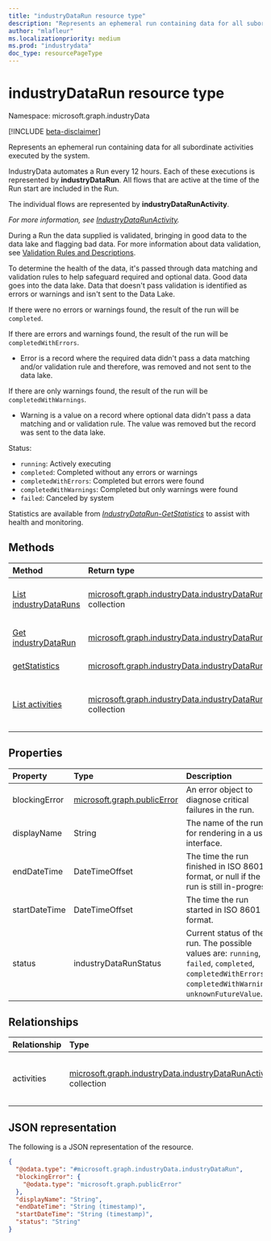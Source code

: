 ```yaml
---
title: "industryDataRun resource type"
description: "Represents an ephemeral run containing data for all subordinate activities."
author: "mlafleur"
ms.localizationpriority: medium
ms.prod: "industrydata"
doc_type: resourcePageType
---
```


# industryDataRun resource type

Namespace: microsoft.graph.industryData

[!INCLUDE [beta-disclaimer](../../includes/beta-disclaimer.md)]

Represents an ephemeral run containing data for all subordinate activities executed by the system.

IndustryData automates a Run every 12 hours. Each of these executions is represented by **industryDataRun**. All flows that are active at the time of the Run start are included in the Run.

The individual flows are represented by **industryDataRunActivity**.

_For more information, see [IndustryDataRunActivity](industrydata-industrydatarunactivity.md)._

During a Run the data supplied is validated, bringing in good data to the data lake and flagging bad data. For more information about data validation, see [Validation Rules and Descriptions](/schooldatasync/Validation-rules-and-descriptions.md).

To determine the health of the data, it's passed through data matching and validation rules to help safeguard required and optional data. Good data goes into the data lake. Data that doesn't pass validation is identified as errors or warnings and isn't sent to the Data Lake.

If there were no errors or warnings found, the result of the run will be `completed`.

If there are errors and warnings found, the result of the run will be `completedWithErrors`.

- Error is a record where the required data didn't pass a data matching and/or validation rule and therefore, was removed and not sent to the data lake.

If there are only warnings found, the result of the run will be `completedWithWarnings`.

- Warning is a value on a record where optional data didn't pass a data matching and or validation rule. The value was removed but the record was sent to the data lake.

Status:

- `running`: Actively executing
- `completed`: Completed without any errors or warnings
- `completedWithErrors`: Completed but errors were found
- `completedWithWarnings`: Completed but only warnings were found
- `failed`: Canceled by system

Statistics are available from _[IndustryDataRun-GetStatistics](../api/industrydata-industrydatarun-getstatistics.md)_ to assist with health and monitoring.

## Methods

| Method                                                                     | Return type                                                                                                             | Description                                                                                                         |
| :------------------------------------------------------------------------- | :---------------------------------------------------------------------------------------------------------------------- | :------------------------------------------------------------------------------------------------------------------ |
| [List industryDataRuns](../api/industrydata-industrydataroot-list-runs.md) | [microsoft.graph.industryData.industryDataRun](../resources/industrydata-industrydatarun.md) collection                 | Get a list of the [industryDataRun](../resources/industrydata-industrydatarun.md) objects and their properties.     |
| [Get industryDataRun](../api/industrydata-industrydatarun-get.md)          | [microsoft.graph.industryData.industryDataRun](../resources/industrydata-industrydatarun.md)                            | Read the properties and relationships of an [industryDataRun](../resources/industrydata-industrydatarun.md) object. |
| [getStatistics](../api/industrydata-industrydatarun-getstatistics.md)      | [microsoft.graph.industryData.industryDataRunStatistics](../resources/industrydata-industrydatarunstatistics.md)        | Calculate statistics for the runGroup.                                                                              |
| [List activities](../api/industrydata-industrydatarun-list-activities.md)  | [microsoft.graph.industryData.industryDataRunActivity](../resources/industrydata-industrydatarunactivity.md) collection | Get the industryDataRunActivity resources from the activities navigation property.                                  |

## Properties

| Property      | Type                                                       | Description                                                                                                                                                 |
| :------------ | :--------------------------------------------------------- | :---------------------------------------------------------------------------------------------------------------------------------------------------------- |
| blockingError | [microsoft.graph.publicError](../resources/publicerror.md) | An error object to diagnose critical failures in the run.                                                                                                   |
| displayName   | String                                                     | The name of the run for rendering in a user interface.                                                                                                      |
| endDateTime   | DateTimeOffset                                             | The time the run finished in ISO 8601 format, or null if the run is still in-progress.                                                                      |
| startDateTime | DateTimeOffset                                             | The time the run started in ISO 8601 format.                                                                                                                |
| status        | industryDataRunStatus                                      | Current status of the run. The possible values are: `running`, `failed`, `completed`, `completedWithErrors`, `completedWithWarnings`, `unknownFutureValue`. |

## Relationships

| Relationship | Type                                                                                                                    | Description                                    |
| :----------- | :---------------------------------------------------------------------------------------------------------------------- | :--------------------------------------------- |
| activities   | [microsoft.graph.industryData.industryDataRunActivity](../resources/industrydata-industrydatarunactivity.md) collection | The set of activities executed during the run. |

## JSON representation

The following is a JSON representation of the resource.

<!-- {
  "blockType": "resource",
  "keyProperty": "id",
  "@odata.type": "microsoft.graph.industryData.industryDataRun",
  "openType": false
}
-->

```json
{
  "@odata.type": "#microsoft.graph.industryData.industryDataRun",
  "blockingError": {
    "@odata.type": "microsoft.graph.publicError"
  },
  "displayName": "String",
  "endDateTime": "String (timestamp)",
  "startDateTime": "String (timestamp)",
  "status": "String"
}
```
